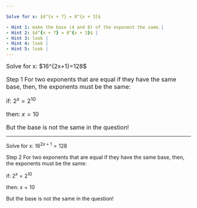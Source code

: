 ```yaml
---

Solve for x: $4^{x + 7} = 8^{x + 3}$

- Hint 1: make the base (4 and 8) of the exponent the same.|
- Hint 2: $4^{x + 7} = 8^{x + 3}$ |
- Hint 3: look |
- Hint 4: look |
- Hint 5: look |
---
```


<font size=3>
Solve for x: $16^{2x+1}=128$

Step 1
For two exponents that are equal if they have the same base, then, the exponents must be the same:

if: $2^{x} = 2^{10}$

then: $x = 10$

But the base is not the same in the question!
</font>

---

Solve for x: $16^{2x+1}=128$

Step 2
For two exponents that are equal if they have the same base, then, the exponents must be the same:

if: $2^{x} = 2^{10}$

then: $x = 10$

But the base is not the same in the question!
